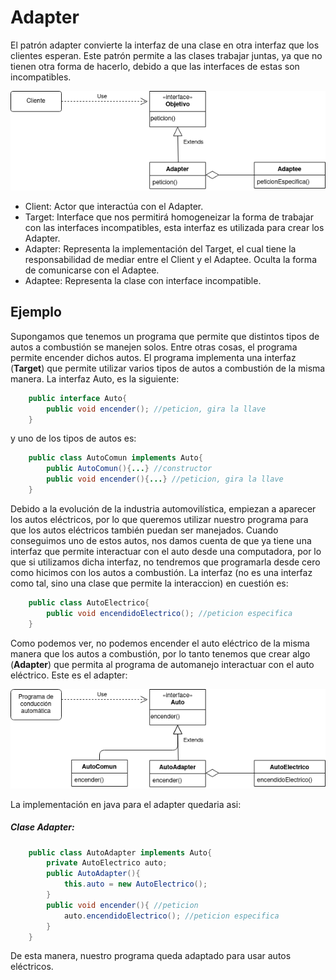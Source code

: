 # Adapter
El patrón adapter convierte la interfaz de una clase en otra interfaz que los clientes esperan. Este patrón permite a las clases trabajar juntas, ya que no tienen otra forma de hacerlo, debido a que las interfaces de estas son incompatibles.

![AdapterUML](Adapter.png)

- Client: Actor que interactúa con el Adapter.
- Target: Interface que nos permitirá homogeneizar la forma de trabajar con las interfaces incompatibles, esta interfaz es utilizada para crear los Adapter.
- Adapter: Representa la implementación del Target, el cual tiene la responsabilidad de mediar entre el Client y el Adaptee. Oculta la forma de comunicarse con el Adaptee.
- Adaptee: Representa la clase con interface incompatible.

## Ejemplo
Supongamos que tenemos un programa que permite que distintos tipos de autos a combustión se manejen solos. Entre otras cosas, el programa permite encender dichos autos. El programa implementa una interfaz (__Target__) que permite utilizar varios tipos de autos a combustión de la misma manera. La interfaz Auto, es la siguiente:
```java
    public interface Auto{
        public void encender(); //peticion, gira la llave
    }
```
y uno de los tipos de autos es:
```java
    public class AutoComun implements Auto{
        public AutoComun(){...} //constructor
        public void encender(){...} //peticion, gira la llave
    }
```

Debido a la evolución de la industria automovilística, empiezan a aparecer los autos eléctricos, por lo que queremos utilizar nuestro programa para que los autos eléctricos también puedan ser manejados. Cuando conseguimos uno de estos autos, nos damos cuenta de que ya tiene una interfaz que permite interactuar con el auto desde una computadora, por lo que si utilizamos dicha interfaz, no tendremos que programarla desde cero como hicimos con los autos a combustión. La interfaz (no es una interfaz como tal, sino una clase que permite la interaccion) en cuestión es:
```java
    public class AutoElectrico{
        public void encendidoElectrico(); //peticion especifica
    }
```
Como podemos ver, no podemos encender el auto eléctrico de la misma manera que los autos a combustión, por lo tanto tenemos que crear algo (__Adapter__) que permita al programa de automanejo interactuar con el auto eléctrico. Este es el adapter:

![AutoUML](Auto.png)

La implementación en java para el adapter quedaria asi:

##### Clase Adapter:
```java
    public class AutoAdapter implements Auto{
        private AutoElectrico auto;
        public AutoAdapter(){
            this.auto = new AutoElectrico();
        }
        public void encender(){ //peticion
            auto.encendidoElectrico(); //peticion especifica
        }
    }
```
De esta manera, nuestro programa queda adaptado para usar autos eléctricos.

